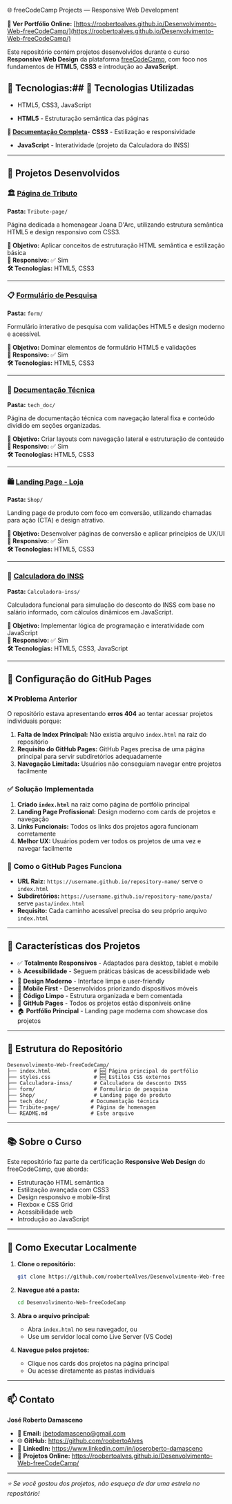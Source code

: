 🌐 freeCodeCamp Projects — Responsive Web Development



**🔗 Ver Portfólio Online:** [https://roobertoalves.github.io/Desenvolvimento-Web-freeCodeCamp/](https://roobertoalves.github.io/Desenvolvimento-Web-freeCodeCamp/)

Este repositório contém projetos desenvolvidos durante o curso **Responsive Web Design** da plataforma [freeCodeCamp](https://www.freecodecamp.org/), com foco nos fundamentos de **HTML5**, **CSS3** e introdução ao **JavaScript**.


## 🔧 Tecnologias:## 🔧 Tecnologias Utilizadas

- HTML5, CSS3, JavaScript

- **HTML5** - Estruturação semântica das páginas

**📖 [Documentação Completa](./docs/README.md)**- **CSS3** - Estilização e responsividade  
- **JavaScript** - Interatividade (projeto da Calculadora do INSS)

---

## 🚀 Projetos Desenvolvidos

### 🏛️ [Página de Tributo](https://roobertoalves.github.io/Desenvolvimento-Web-freeCodeCamp/Tribute-page/)
**Pasta:** `Tribute-page/`

Página dedicada a homenagear Joana D'Arc, utilizando estrutura semântica HTML5 e design responsivo com CSS3.

**🎯 Objetivo:** Aplicar conceitos de estruturação HTML semântica e estilização básica  
**📱 Responsivo:** ✅ Sim  
**🛠️ Tecnologias:** HTML5, CSS3

---

### 📋 [Formulário de Pesquisa](https://roobertoalves.github.io/Desenvolvimento-Web-freeCodeCamp/form/)
**Pasta:** `form/`

Formulário interativo de pesquisa com validações HTML5 e design moderno e acessível.

**🎯 Objetivo:** Dominar elementos de formulário HTML5 e validações  
**📱 Responsivo:** ✅ Sim  
**🛠️ Tecnologias:** HTML5, CSS3

---

### 📄 [Documentação Técnica](https://roobertoalves.github.io/Desenvolvimento-Web-freeCodeCamp/tech_doc/)
**Pasta:** `tech_doc/`

Página de documentação técnica com navegação lateral fixa e conteúdo dividido em seções organizadas.

**🎯 Objetivo:** Criar layouts com navegação lateral e estruturação de conteúdo  
**📱 Responsivo:** ✅ Sim  
**🛠️ Tecnologias:** HTML5, CSS3

---

### 🛍️ [Landing Page - Loja](https://roobertoalves.github.io/Desenvolvimento-Web-freeCodeCamp/Shop/)
**Pasta:** `Shop/`

Landing page de produto com foco em conversão, utilizando chamadas para ação (CTA) e design atrativo.

**🎯 Objetivo:** Desenvolver páginas de conversão e aplicar princípios de UX/UI  
**📱 Responsivo:** ✅ Sim  
**🛠️ Tecnologias:** HTML5, CSS3

---

### 🧮 [Calculadora do INSS](https://roobertoalves.github.io/Desenvolvimento-Web-freeCodeCamp/Calculadora-inss/)
**Pasta:** `Calculadora-inss/`

Calculadora funcional para simulação do desconto do INSS com base no salário informado, com cálculos dinâmicos em JavaScript.

**🎯 Objetivo:** Implementar lógica de programação e interatividade com JavaScript  
**📱 Responsivo:** ✅ Sim  
**🛠️ Tecnologias:** HTML5, CSS3, JavaScript

---

## 🔧 Configuração do GitHub Pages

### ❌ **Problema Anterior**
O repositório estava apresentando **erros 404** ao tentar acessar projetos individuais porque:

1. **Falta de Index Principal:** Não existia arquivo `index.html` na raiz do repositório
2. **Requisito do GitHub Pages:** GitHub Pages precisa de uma página principal para servir subdiretórios adequadamente
3. **Navegação Limitada:** Usuários não conseguiam navegar entre projetos facilmente

### ✅ **Solução Implementada**
1. **Criado `index.html`** na raiz como página de portfólio principal
2. **Landing Page Profissional:** Design moderno com cards de projetos e navegação
3. **Links Funcionais:** Todos os links dos projetos agora funcionam corretamente
4. **Melhor UX:** Usuários podem ver todos os projetos de uma vez e navegar facilmente

### 🔧 **Como o GitHub Pages Funciona**
- **URL Raiz:** `https://username.github.io/repository-name/` serve o `index.html`
- **Subdiretórios:** `https://username.github.io/repository-name/pasta/` serve `pasta/index.html`
- **Requisito:** Cada caminho acessível precisa do seu próprio arquivo `index.html`

---

## 🌟 Características dos Projetos

- ✅ **Totalmente Responsivos** - Adaptados para desktop, tablet e mobile
- ♿ **Acessibilidade** - Seguem práticas básicas de acessibilidade web
- 🎨 **Design Moderno** - Interface limpa e user-friendly
- 📱 **Mobile First** - Desenvolvidos priorizando dispositivos móveis
- 🧹 **Código Limpo** - Estrutura organizada e bem comentada
- 🔗 **GitHub Pages** - Todos os projetos estão disponíveis online
- 🏠 **Portfólio Principal** - Landing page moderna com showcase dos projetos

---

## 📁 Estrutura do Repositório

```
Desenvolvimento-Web-freeCodeCamp/
├── index.html              # 🆕 Página principal do portfólio
├── styles.css              # 🆕 Estilos CSS externos
├── Calculadora-inss/       # Calculadora de desconto INSS
├── form/                   # Formulário de pesquisa
├── Shop/                   # Landing page de produto
├── tech_doc/              # Documentação técnica
├── Tribute-page/          # Página de homenagem
└── README.md              # Este arquivo
```

---

## 📚 Sobre o Curso

Este repositório faz parte da certificação **Responsive Web Design** do freeCodeCamp, que aborda:

- Estruturação HTML semântica
- Estilização avançada com CSS3
- Design responsivo e mobile-first
- Flexbox e CSS Grid
- Acessibilidade web
- Introdução ao JavaScript

---

## 🚀 Como Executar Localmente

1. **Clone o repositório:**
   ```bash
   git clone https://github.com/roobertoAlves/Desenvolvimento-Web-freeCodeCamp.git
   ```

2. **Navegue até a pasta:**
   ```bash
   cd Desenvolvimento-Web-freeCodeCamp
   ```

3. **Abra o arquivo principal:**
   - Abra `index.html` no seu navegador, ou
   - Use um servidor local como Live Server (VS Code)

4. **Navegue pelos projetos:**
   - Clique nos cards dos projetos na página principal
   - Ou acesse diretamente as pastas individuais

---

## 📫 Contato

**José Roberto Damasceno**

- 📧 **Email:** jbetodamasceno@gmail.com  
- 🌐 **GitHub:** https://github.com/roobertoAlves
- 💼 **LinkedIn:** https://www.linkedin.com/in/joseroberto-damasceno
- 🔗 **Projetos Online:** https://roobertoalves.github.io/Desenvolvimento-Web-freeCodeCamp/

---

*⭐ Se você gostou dos projetos, não esqueça de dar uma estrela no repositório!*
